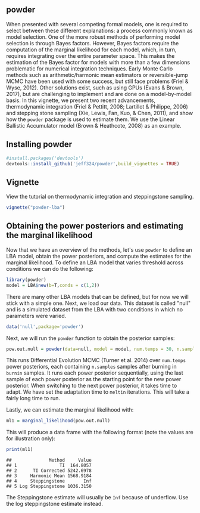 
<!-- README.md is generated from README.Rmd. Please edit that file -->
powder
------

When presented with several competing formal models, one is required to select between these different explanations: a process commonly known as model selection. One of the more robust methods of performing model selection is through Bayes factors. However, Bayes factors require the computation of the marginal likelihood for each model, which, in turn, requires integrating over the entire parameter space. This makes the estimation of the Bayes factor for models with more than a few dimensions problematic for numerical integration techniques. Early Monte Carlo methods such as arithmetic/harmonic mean estimators or reversible-jump MCMC have been used with some success, but still face problems (Friel & Wyse, 2012). Other solutions exist, such as using GPUs (Evans & Brown, 2017), but are challenging to implement and are done on a model-by-model basis. In this vignette, we present two recent advancements, thermodynamic integration (Friel & Pettitt, 2008; Lartillot & Philippe, 2006) and stepping stone sampling (Xie, Lewis, Fan, Kuo, & Chen, 2011), and show how the `powder` package is used to estimate them. We use the Linear Ballistic Accumulator model (Brown & Heathcote, 2008) as an example.

Installing powder
-----------------

``` r
#install.packages('devtools')
devtools::install_github('jeff324/powder',build_vignettes = TRUE)
```

Vignette
--------

View the tutorial on thermodynamic integration and steppingstone sampling.

``` r
vignette("powder-lba")
```

Obtaining the power posteriors and estimating the marginal likelihood
---------------------------------------------------------------------

Now that we have an overview of the methods, let's use `powder` to define an LBA model, obtain the power posteriors, and compute the estimates for the marginal likelihood. To define an LBA model that varies threshold across conditions we can do the following:

``` r
library(powder)
model = LBA$new(b=T,conds = c(1,2))
```

There are many other LBA models that can be defined, but for now we will stick with a simple one. Next, we load our data. This dataset is called "null" and is a simulated dataset from the LBA with two conditions in which no parameters were varied.

``` r
data('null',package='powder')
```

Next, we will run the `powder` function to obtain the posterior samples:

``` r
pow.out.null = powder(data=null, model = model, num.temps = 30, n.samples = 500, burnin=1000, meltin=250)
```

This runs Differential Evolution MCMC (Turner et al. 2014) over `num.temps` power posteriors, each containing `n.samples` samples after burning in `burnin` samples. It runs each power posterior sequentially, using the last sample of each power posterior as the starting point for the new power posterior. When switching to the next power posterior, it takes time to adapt. We have set the adaptation time to `meltin` iterations. This will take a fairly long time to run.

Lastly, we can estimate the marginal likelihood with:

``` r
ml1 = marginal_likelihood(pow.out.null)
```

This will produce a data frame with the following format (note the values are for illustration only):

``` r
print(ml1)
```

    ##              Method     Value
    ## 1                TI  164.8057
    ## 2      TI Corrected 5242.6978
    ## 3     Harmonic Mean 1568.9184
    ## 4     Steppingstone       Inf
    ## 5 Log Steppingstone 1036.3150

The Steppingstone estimate will usually be `Inf` because of underflow. Use the log steppingstone estimate instead.
